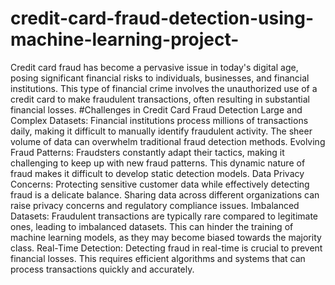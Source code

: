 # credit-card-fraud-detection-using-machine-learning-project-
Credit card fraud has become a pervasive issue in today's digital age, posing significant financial risks to individuals, businesses, and financial institutions. This type of financial crime involves the unauthorized use of a credit card to make fraudulent transactions, often resulting in substantial financial losses.
#Challenges in Credit Card Fraud Detection
Large and Complex Datasets: Financial institutions process millions of transactions daily, making it difficult to manually identify fraudulent activity. The sheer volume of data can overwhelm traditional fraud detection methods.
Evolving Fraud Patterns: Fraudsters constantly adapt their tactics, making it challenging to keep up with new fraud patterns. This dynamic nature of fraud makes it difficult to develop static detection models.
Data Privacy Concerns: Protecting sensitive customer data while effectively detecting fraud is a delicate balance. Sharing data across different organizations can raise privacy concerns and regulatory compliance issues.
Imbalanced Datasets: Fraudulent transactions are typically rare compared to legitimate ones, leading to imbalanced datasets. This can hinder the training of machine learning models, as they may become biased towards the majority class.
Real-Time Detection: Detecting fraud in real-time is crucial to prevent financial losses. This requires efficient algorithms and systems that can process transactions quickly and accurately.
